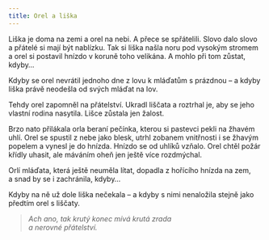```yaml
---
title: Orel a liška
---
```


  

Liška je doma na zemi a orel na nebi. A přece se spřátelili. Slovo dalo slovo a přátelé si mají být nablízku. Tak si liška našla noru pod vysokým stromem a orel si postavil hnízdo v koruně toho velikána. A mohlo při tom zůstat, kdyby…

Kdyby se orel nevrátil jednoho dne z lovu k mláďatům s prázd­nou – a kdyby liška právě neodešla od svých mláďat na lov.

Tehdy orel zapomněl na přátelství. Ukradl liščata a roztrhal je, aby se jeho vlastní rodina nasytila. Lišce zůstala jen žalost.

Brzo nato přilákala orla beraní pečínka, kterou si pastevci pekli na žhavém uhlí. Orel se spustil z nebe jako blesk, utrhl zobanem vnitřnosti i se žhavým popelem a vynesl je do hnízda. Hnízdo se od uhlíků vzňalo. Orel chtěl požár křídly uhasit, ale máváním oheň jen ještě více rozdmýchal.

Orlí mláďata, která ještě neuměla lítat, dopadla z hořícího hnízda na zem, a snad by se i zachránila, kdyby…

Kdyby na ně už dole liška nečekala – a kdyby s nimi nenaložila stejně jako předtím orel s liščaty.

> _Ach ano, tak krutý konec mívá krutá zrada  
> a nerovné přátelství._
